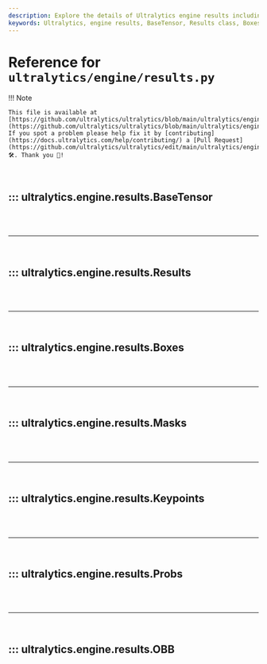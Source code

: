 ```yaml
---
description: Explore the details of Ultralytics engine results including classes like BaseTensor, Results, Boxes, Masks, Keypoints, Probs, and OBB to handle inference results efficiently.
keywords: Ultralytics, engine results, BaseTensor, Results class, Boxes, Masks, Keypoints, Probs, OBB, inference results, machine learning, PyTorch
---
```


# Reference for `ultralytics/engine/results.py`

!!! Note

    This file is available at [https://github.com/ultralytics/ultralytics/blob/main/ultralytics/engine/results.py](https://github.com/ultralytics/ultralytics/blob/main/ultralytics/engine/results.py). If you spot a problem please help fix it by [contributing](https://docs.ultralytics.com/help/contributing/) a [Pull Request](https://github.com/ultralytics/ultralytics/edit/main/ultralytics/engine/results.py) 🛠️. Thank you 🙏!

<br>

## ::: ultralytics.engine.results.BaseTensor

<br><br><hr><br>

## ::: ultralytics.engine.results.Results

<br><br><hr><br>

## ::: ultralytics.engine.results.Boxes

<br><br><hr><br>

## ::: ultralytics.engine.results.Masks

<br><br><hr><br>

## ::: ultralytics.engine.results.Keypoints

<br><br><hr><br>

## ::: ultralytics.engine.results.Probs

<br><br><hr><br>

## ::: ultralytics.engine.results.OBB

<br><br>
